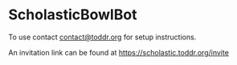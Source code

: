 # ScholasticBowlBot

To use contact contact@toddr.org for setup instructions.

An invitation link can be found at https://scholastic.toddr.org/invite
